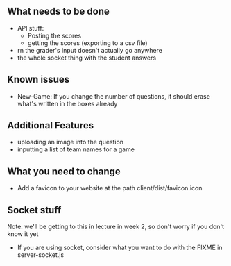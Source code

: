 ## What needs to be done

- API stuff:
  - Posting the scores
  - getting the scores (exporting to a csv file)
- rn the grader's input doesn't actually go anywhere
- the whole socket thing with the student answers

## Known issues

- New-Game: If you change the number of questions, it should erase what's written in the boxes already

## Additional Features

- uploading an image into the question
- inputting a list of team names for a game

## What you need to change

- Add a favicon to your website at the path client/dist/favicon.icon

## Socket stuff

Note: we'll be getting to this in lecture in week 2, so don't worry if you don't know it yet

- If you are using socket, consider what you want to do with the FIXME in server-socket.js

